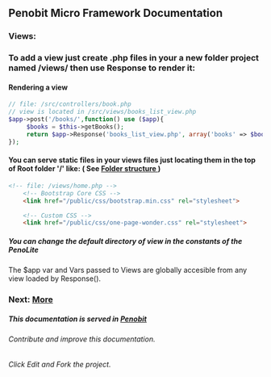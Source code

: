 ## Penobit Micro Framework Documentation
### Views:

### To add a view just create .php files in your a new folder project named /views/ then use Response to render it:
#### Rendering a view
```php
// file: /src/controllers/book.php
// view is located in /src/views/books_list_view.php
$app->post('/books/',function() use ($app){
     $books = $this->getBooks();
     return $app->Response('books_list_view.php', array('books' => $books));
});
```
#### You can serve static files in your views files just locating them in the top of Root folder '/'  like: ( See [Folder structure ](https://github.com/penobit/PenoLite/blob/master/docs/structure.md "Folder structure Normal or MVC") )

```html
<!-- file: /views/home.php -->
    <!-- Bootstrap Core CSS -->
    <link href="/public/css/bootstrap.min.css" rel="stylesheet">

    <!-- Custom CSS -->
    <link href="/public/css/one-page-wonder.css" rel="stylesheet">
```
##### You can change the default directory of view in the constants of the PenoLite   
The $app var and Vars passed  to Views are globally accesible from any view loaded by Response().

### Next: [More](https://github.com/penobit/PenoLite/blob/master/docs/more.md "More documentation of the One Framework")


##### This documentation is served in [Penobit](http://penobit.com/ "More documentation of the Penobit")
###### Contribute and improve this documentation.
###### Click Edit and Fork the project.
